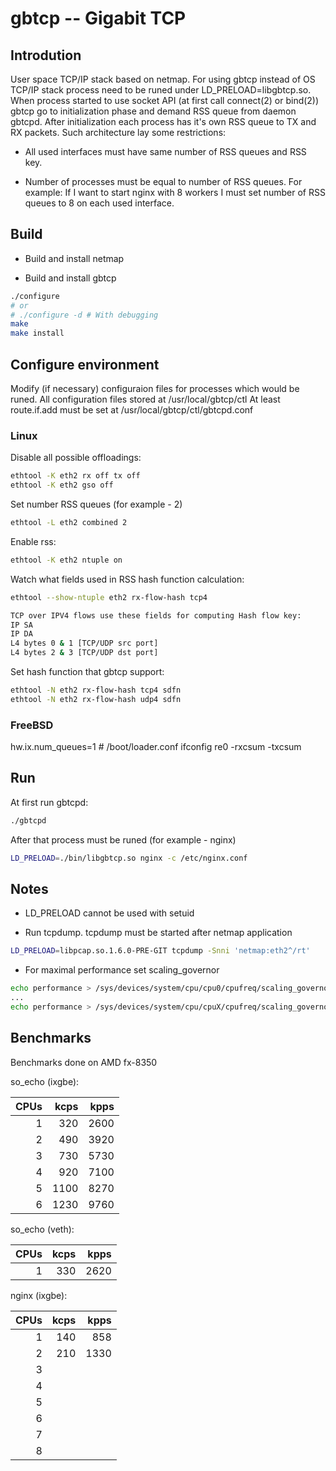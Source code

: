 # gbtcp -- Gigabit TCP 

## Introdution
User space TCP/IP stack based on netmap.
For using gbtcp instead of OS TCP/IP stack process need
to be runed under LD_PRELOAD=libgbtcp.so.
When process started to use socket API (at first call connect(2) or bind(2))
gbtcp go to initialization phase and demand RSS queue from daemon gbtcpd.
After initialization each process has it's own RSS queue to TX and RX packets.
Such architecture lay some restrictions:
* All used interfaces must have same number of RSS queues and RSS key.

* Number of processes must be equal to number of RSS queues.
  For example:
  If I want to start nginx with 8 workers I must set number of RSS queues
  to 8 on each used interface.

## Build
- Build and install netmap

- Build and install gbtcp
```bash
./configure
# or
# ./configure -d # With debugging
make
make install
```

## Configure environment

Modify (if necessary) configuraion files for processes which would be runed.
All configuration files stored at /usr/local/gbtcp/ctl
At least route.if.add must be set at /usr/local/gbtcp/ctl/gbtcpd.conf

### Linux

Disable all possible offloadings:
```bash
ethtool -K eth2 rx off tx off
ethtool -K eth2 gso off
```
Set number RSS queues (for example - 2)
```bash
ethtool -L eth2 combined 2
```
Enable rss:
```bash
ethtool -K eth2 ntuple on
```
Watch what fields used in RSS hash function calculation:
```bash
ethtool --show-ntuple eth2 rx-flow-hash tcp4

TCP over IPV4 flows use these fields for computing Hash flow key:
IP SA
IP DA
L4 bytes 0 & 1 [TCP/UDP src port]
L4 bytes 2 & 3 [TCP/UDP dst port]
```
Set hash function that gbtcp support:
```bash
ethtool -N eth2 rx-flow-hash tcp4 sdfn
ethtool -N eth2 rx-flow-hash udp4 sdfn
```

### FreeBSD
hw.ix.num_queues=1 # /boot/loader.conf
ifconfig re0 -rxcsum -txcsum

## Run
At first run gbtcpd:
```bash
./gbtcpd
```
After that process must be runed (for example - nginx)
```bash
LD_PRELOAD=./bin/libgbtcp.so nginx -c /etc/nginx.conf
```

## Notes
* LD_PRELOAD cannot be used with setuid

* Run tcpdump. tcpdump must be started after netmap application
```bash
LD_PRELOAD=libpcap.so.1.6.0-PRE-GIT tcpdump -Snni 'netmap:eth2^/rt'
```

* For maximal performance set scaling_governor
```bash
echo performance > /sys/devices/system/cpu/cpu0/cpufreq/scaling_governor
...
echo performance > /sys/devices/system/cpu/cpuX/cpufreq/scaling_governor

```

## Benchmarks

Benchmarks done on AMD fx-8350

so_echo (ixgbe):

|CPUs|kcps |kpps |
| -: | --: | --: |
| 1  |  320| 2600|
| 2  |  490| 3920|
| 3  |  730| 5730|
| 4  |  920| 7100|
| 5  | 1100| 8270|
| 6  | 1230| 9760|

so_echo (veth):

|CPUs|kcps |kpps |
| -: | --: | --: |
| 1  |  330| 2620|

nginx (ixgbe):

|CPUs|kcps|kpps|
| -: | -: | -: |
| 1  | 140| 858|
| 2  | 210|1330|
| 3  |
| 4  |
| 5  |
| 6  |
| 7  |
| 8  |
